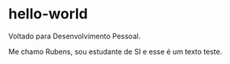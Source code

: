 # hello-world
Voltado para Desenvolvimento Pessoal.

Me chamo Rubens, sou estudante de SI e esse é um texto teste.
